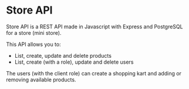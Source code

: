 # Store API

Store API is a REST API made in Javascript with Express and PostgreSQL for a store (mini store).


This API allows you to:

- List, create, update and delete products
- List, create (with a role), update and delete users

The users (with the client role) can create a shopping kart and adding or removing available products.
